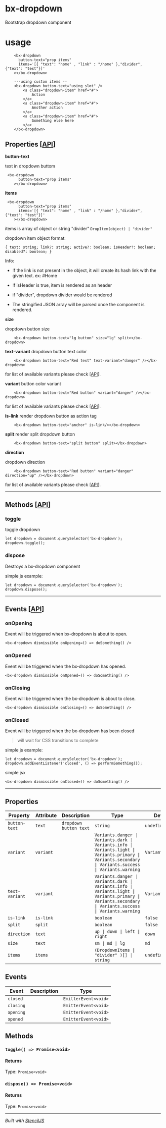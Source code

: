 # bx-dropdown

Bootstrap dropdown component

# usage

```
    <bx-dropdown
      button-text="prop items"
      items='[{ "text": "home" , "link" : "/home" },"divider", {"text": "test"}]'
    ></bx-dropdown>

    ---using custon items --
    <bx-dropdown button-text="using slot" />
        <a class="dropdown-item" href="#">
            Action
        </a>
        <a class="dropdown-item" href="#">
            Another action
        </a>
        <a class="dropdown-item" href="#">
            Something else here
        </a>
    </bx-dropdown>
```

## Properties [[API](#properties)]

**button-text**

text in dropdown buttom

```
 <bx-dropdown
      button-text="prop items"
    ></bx-dropdown>
```

**items**

```
 <bx-dropdown
      button-text="prop items"
      items='[{ "text": "home" , "link" : "/home" },"divider", {"text": "test"}]'
    ></bx-dropdown>
```

items is array of object or string "divider" `DropItem(object) | "divider"`

dropdown item object format:

`{ text: string; link?: string; active?: boolean; isHeader?: boolean; disabled?: boolean; }`

Info:

- If the link is not present in the object, it will create its hash link with the given text. ex: #Home

- If isHeader is true, item is rendered as an header

- if "divider", dropdown divider would be rendered

- The stringified JSON array will be parsed once the component is rendered.

**size**

dropdown button size

```
    <bx-dropdown button-text="lg button" size="lg" split></bx-dropdown>
```

**text-variant**
dropdown button text color

```
    <bx-dropdown button-text="Red text" text-variant="danger" /></bx-dropdown>
```

for list of available variants please check [[API](#properties)].

**variant**
button color variant

```
    <bx-dropdown button-text="Red button" variant="danger" /></bx-dropdown>
```

for list of available variants please check [[API](#properties)].

**is-link**
render dropdown button as action tag

```
    <bx-dropdown button-text="anchor" is-link/></bx-dropdown>
```

**split**
render split dropdown button

```
    <bx-dropdown button-text="split button" split></bx-dropdown>
```

**direction**

dropdown direction

```
    <bx-dropdown button-text="Red button" variant="danger" direction="up" /></bx-dropdown>
```

for list of available variants please check [[API](#properties)].

<hr>

## Methods [[API](#methods)]

### toggle

toggle dropdown

```
let dropdown = document.querySelector('bx-dropdown');
dropdown.toggle();
```

### dispose

Destroys a bx-dropdown component

simple js example:

```
let dropdown = document.querySelector('bx-dropdown');
dropdown.dispose();
```

<hr>

## Events [[API](#events)]

### onOpening

Event will be triggered when bx-dropdown is about to open.

```
<bx-dropdown dismissible onOpening=() => doSomething() />
```

### onOpened

Event will be triggered when the bx-dropdown has opened.

```
<bx-dropdown dismissible onOpened=() => doSomething() />
```

### onClosing

Event will be triggered when the bx-dropdown is about to close.

```
<bx-dropdown dismissible onClosing=() => doSomething() />
```

### onClosed

Event will be triggered when the bx-dropdown has been closed

> will wait for CSS transitions to complete

simple js example:

```
let dropdown = document.querySelector('bx-dropdown');
dropdown.addEventListener('closed', () => performSomething());
```

simple jsx

```
<bx-dropdown dismissible onClosed=() => doSomething() />
```

<hr>

## Properties

| Property       | Attribute | Description            | Type                                                                                                                                                    | Default          |
| -------------- | --------- | ---------------------- | ------------------------------------------------------------------------------------------------------------------------------------------------------- | ---------------- |
| `button-text`  | `text`    | `dropdown button text` | `string`                                                                                                                                                | `undefined`      |
| `variant`      | `variant` |                        | `Variants.danger \| Variants.dark \| Variants.info \| Variants.light \| Variants.primary \| Variants.secondary \| Variants.success \| Variants.warning` | `Variants.light` |
| `text-variant` | `variant` |                        | `Variants.danger \| Variants.dark \| Variants.info \| Variants.light \| Variants.primary \| Variants.secondary \| Variants.success \| Variants.warning` | `Variants.light` |
| `is-link`      | `is-link` |                        | `boolean`                                                                                                                                               | `false`          |
| `split`        | `split`   |                        | `boolean`                                                                                                                                               | `false`          |
| `direction`    | `text`    |                        | `up \| down \| left \| right`                                                                                                                           | `down`           |
| `size`         | `text`    |                        | `sm \| md \| lg`                                                                                                                                        | `md`             |
| `items`        | `items`   |                        | `(DropdownItems \| "divider" )[] \| string`                                                                                                             | `undefined`      |

## Events

| Event     | Description | Type                 |
| --------- | ----------- | -------------------- |
| `closed`  |             | `EmitterEvent<void>` |
| `closing` |             | `EmitterEvent<void>` |
| `opening` |             | `EmitterEvent<void>` |
| `opened`  |             | `EmitterEvent<void>` |

## Methods

### `toggle() => Promise<void>`

#### Returns

Type: `Promise<void>`

### `dispose() => Promise<void>`

#### Returns

Type: `Promise<void>`

---

_Built with [StencilJS](https://stenciljs.com/)_
